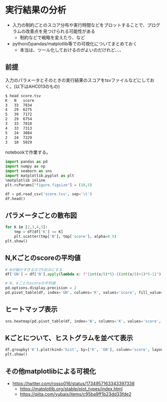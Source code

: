 # 実行結果の分析

- 入力の制約ごとのスコア分布や実行時間などをプロットすることで、プログラムの改善点を見つけられる可能性がある
  - 制約などで戦略を変えたり、など
- pythonのpandas/matplotlib等での可視化についてまとめておく
  - 本当は、ツール化しておけるのがよいのだけれど、、、

## 前提

入力のパラメータとそのときの実行結果のスコアをtsvファイルなどにしておく。(以下はAHC013のもの)

```bash
$ head score.tsv
K	N	score
3	33	7834
4	29	6275
5	39	7172
2	29	6754
3	33	7810
4	33	7313
5	24	3084
2	24	7229
3	18	5029
```

notebookで作業する。

```python
import pandas as pd
import numpy as np
import seaborn as sns
import matplotlib.pyplot as plt
%matplotlib inline
plt.rcParams["figure.figsize"] = (10,5)

df = pd.read_csv('score.tsv', sep='\t')
df.head()
```

## パラメータごとの散布図

```python
for K in [2,3,4,5]:
    tmp = df[df['K'] == K]
    plt.scatter(tmp['N'], tmp['score'], alpha=0.5)
plt.show()
```

## N,Kごとのscoreの平均値

```python
# Nが細かすぎるので5刻みにする
df['GN'] = df['N'].apply(lambda x: f"{int(x/5)*5}-{(int(x/5)+1)*5-1}")

# N, Kごとのscoreの平均値
pd.options.display.precision = 2
pd.pivot_table(df, index='GN', columns='K', values='score', fill_value='-')
```

## ヒートマップ表示

```python
sns.heatmap(pd.pivot_table(df, index='N', columns='K', values='score', fill_value=0))
```


## Kごとについて、ヒストグラムを並べて表示

```python
df.groupby('K').plot(kind='hist', by=['K', 'GN'], column='score', layout=(4,6), sharex=True, sharey=True, subplots=True, legend=None)
plt.show()
```

## その他matplotlibによる可視化

- https://twitter.com/rosso016/status/1734957163343397338
  - https://matplotlib.org/stable/plot_types/index.html
  - https://qiita.com/yubais/items/c95ba9ff1b23dd33fde2
